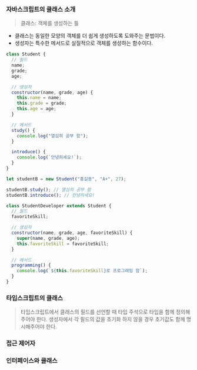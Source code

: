 ### 자바스크립트의 클래스 소개

> 클래스: 객체를 생성하는 틀

- 클래스는 동일한 모양의 객체를 더 쉽게 생성하도록 도와주는 문법이다.
- 생성자는 특수한 메서드로 실질적으로 객체를 생성하는 함수이다.

```js
class Student {
  // 필드
  name;
  grade;
  age;

  // 생성자
  constructor(name, grade, age) {
    this.name = name;
    this.grade = grade;
    this.age = age;
  }

  // 메서드
  study() {
    console.log("열심히 공부 함");
  }

  introduce() {
    console.log(`안녕하세요!`);
  }
}

let studentB = new Student("홍길동", "A+", 27);

studentB.study(); // 열심히 공부 함
studentB.introduce(); // 안녕하세요!

class StudentDeveloper extends Student {
  // 필드
  favoriteSkill;

  // 생성자
  constructor(name, grade, age, favoriteSkill) {
    super(name, grade, age);
    this.favoriteSkill = favoriteSkill;
  }

  // 메서드
  programming() {
    console.log(`${this.favoriteSkill}로 프로그래밍 함`);
  }
}
```

### 타입스크립트의 클래스

> 타입스크립트에서 클래스의 필드를 선언할 때 타입 주석으로 타입을 함께 정의해주어야 한다.
> 생성자에서 각 필드의 값을 초기화 하지 않을 경우 초기값도 함께 명시해주어야 한다.

### 접근 제어자

### 인터페이스와 클래스
